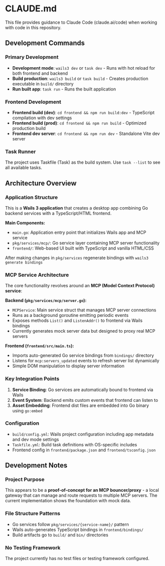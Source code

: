 # CLAUDE.md

This file provides guidance to Claude Code (claude.ai/code) when working with code in this repository.

## Development Commands

### Primary Development
- **Development mode**: `wails3 dev` or `task dev` - Runs with hot reload for both frontend and backend
- **Build production**: `wails3 build` or `task build` - Creates production executable in `build/` directory
- **Run built app**: `task run` - Runs the built application

### Frontend Development
- **Frontend build (dev)**: `cd frontend && npm run build:dev` - TypeScript compilation with dev settings
- **Frontend build (prod)**: `cd frontend && npm run build` - Optimized production build
- **Frontend dev server**: `cd frontend && npm run dev` - Standalone Vite dev server

### Task Runner
The project uses Taskfile (Task) as the build system. Use `task --list` to see all available tasks.

## Architecture Overview

### Application Structure
This is a **Wails 3 application** that creates a desktop app combining Go backend services with a TypeScript/HTML frontend.

**Main Components:**
- `main.go`: Application entry point that initializes Wails app and MCP service
- `pkg/services/mcp/`: Go service layer containing MCP server functionality
- `frontend/`: Web-based UI built with TypeScript and vanilla HTML/CSS

After making changes in `pkg/services` regenerate bindings with `wails3 generate bindings`

### MCP Service Architecture
The core functionality revolves around an **MCP (Model Context Protocol) service**:

**Backend (`pkg/services/mcp/server.go`):**
- `MCPService`: Main service struct that manages MCP server connections
- Runs as a background goroutine emitting periodic events
- Exposes methods `List()` and `ListenAddr()` to frontend via Wails bindings
- Currently generates mock server data but designed to proxy real MCP servers

**Frontend (`frontend/src/main.ts`):**
- Imports auto-generated Go service bindings from `bindings/` directory  
- Listens for `mcp:servers_updated` events to refresh server list dynamically
- Simple DOM manipulation to display server information

### Key Integration Points
1. **Service Binding**: Go services are automatically bound to frontend via Wails
2. **Event System**: Backend emits custom events that frontend can listen to
3. **Asset Embedding**: Frontend dist files are embedded into Go binary using `go:embed`

### Configuration
- `build/config.yml`: Wails project configuration including app metadata and dev mode settings
- `Taskfile.yml`: Build task definitions with OS-specific includes
- Frontend config in `frontend/package.json` and `frontend/tsconfig.json`

## Development Notes

### Project Purpose
This appears to be a **proof-of-concept for an MCP bouncer/proxy** - a local gateway that can manage and route requests to multiple MCP servers. The current implementation shows the foundation with mock data.

### File Structure Patterns
- Go services follow `pkg/services/{service-name}/` pattern
- Wails auto-generates TypeScript bindings in `frontend/bindings/`
- Build artifacts go to `build/` and `bin/` directories

### No Testing Framework
The project currently has no test files or testing framework configured.